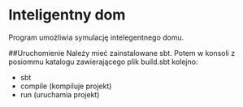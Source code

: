 # Inteligentny dom
Program umożliwia symulację intelegentnego domu.

##Uruchomienie
Należy mieć zainstalowane sbt. Potem w konsoli z posiommu katalogu zawierającego plik build.sbt kolejno:
 * sbt
 * compile (kompiluje projekt)
 * run (uruchamia projekt)